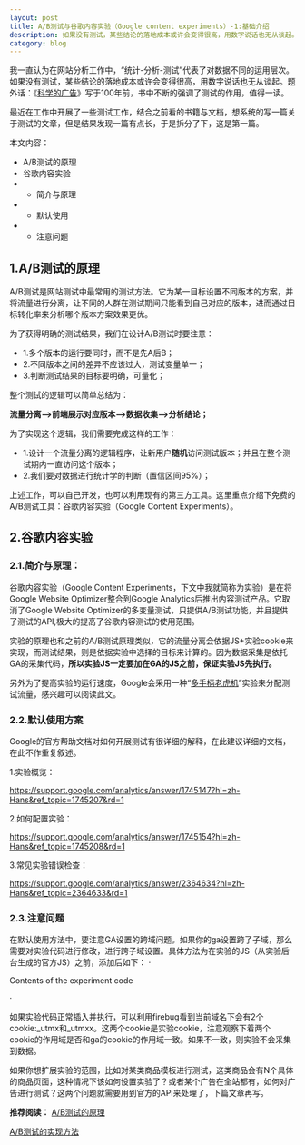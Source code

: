 ```yaml
---
layout: post
title: A/B测试与谷歌内容实验（Google content experiments）-1:基础介绍
description: 如果没有测试，某些结论的落地成本或许会变得很高，用数字说话也无从谈起。 
category: blog
---
```

我一直认为在网站分析工作中，“统计-分析-测试”代表了对数据不同的运用层次。如果没有测试，某些结论的落地成本或许会变得很高，用数字说话也无从谈起。题外话：《[科学的广告][1]》写于100年前，书中不断的强调了测试的作用，值得一读。

最近在工作中开展了一些测试工作，结合之前看的书籍与文档，想系统的写一篇关于测试的文章，但是结果发现一篇有点长，于是拆分了下，这是第一篇。

本文内容：

 - A/B测试的原理
 - 谷歌内容实验
 - - 简介与原理
 - - 默认使用
 - - 注意问题

## 1.A/B测试的原理
A/B测试是网站测试中最常用的测试方法。它为某一目标设置不同版本的方案，并将流量进行分离，让不同的人群在测试期间只能看到自己对应的版本，进而通过目标转化率来分析哪个版本方案效果更优。

为了获得明确的测试结果，我们在设计A/B测试时要注意：

* 1.多个版本的运行要同时，而不是先A后B；
* 2.不同版本之间的差异不应该过大，测试变量单一；
* 3.判断测试结果的目标要明确，可量化；

整个测试的逻辑可以简单总结为：

**流量分离-->前端展示对应版本-->数据收集-->分析结论；**

为了实现这个逻辑，我们需要完成这样的工作：

* 1.设计一个流量分离的逻辑程序，让新用户**随机**访问测试版本；并且在整个测试期内一直访问这个版本；
* 2.我们要对数据进行统计学的判断（置信区间95%）；

上述工作，可以自己开发，也可以利用现有的第三方工具。这里重点介绍下免费的A/B测试工具：谷歌内容实验（Google Content Experiments）。

## 2.谷歌内容实验
### 2.1.简介与原理：
谷歌内容实验（Google Content Experiments，下文中我就简称为实验）是在将Google Website Optimizer整合到Google Analytics后推出内容测试产品。它取消了Google Website Optimizer的多变量测试，只提供A/B测试功能，并且提供了测试的API,极大的提高了谷歌内容测试的使用范围。

实验的原理也和之前的A/B测试原理类似，它的流量分离会依据JS+实验cookie来实现，而测试结果，则是依据实验中选择的目标来计算的。因为数据采集是依托GA的采集代码，**所以实验JS一定要加在GA的JS之前，保证实验JS先执行。**

另外为了提高实验的运行速度，Google会采用一种“[多手柄老虎机][2]”实验来分配测试流量，感兴趣可以阅读此文。

### 2.2.默认使用方案
Google的官方帮助文档对如何开展测试有很详细的解释，在此建议详细的文档，在此不作重复叙述。

1.实验概览：

https://support.google.com/analytics/answer/1745147?hl=zh-Hans&ref_topic=1745207&rd=1

2.如何配置实验：

https://support.google.com/analytics/answer/1745154?hl=zh-Hans&ref_topic=1745208&rd=1

3.常见实验错误检查：

https://support.google.com/analytics/answer/2364634?hl=zh-Hans&ref_topic=2364633&rd=1

### 2.3.注意问题
在默认使用方法中，要注意GA设置的跨域问题。如果你的ga设置跨了子域，那么需要对实验代码进行修改，进行跨子域设置。具体方法为在实验的JS（从实验后台生成的官方JS）之前，添加后如下：
· 
<script> 
_udn = "example.com"; 
</script> 
<!-- Google Analytics Experiment code --> 
Contents of the experiment code
<!-- End of Google Analytics Experiment code -->
· 

如果实验代码正常插入并执行，可以利用firebug看到当前域名下会有2个cookie:_utmx和_utmxx。这两个cookie是实验cookie，注意观察下着两个cookie的作用域是否和ga的cookie的作用域一致。如果不一致，则实验不会采集到数据。

如果你想扩展实验的范围，比如对某类商品模板进行测试，这类商品会有N个具体的商品页面，这种情况下该如何设置实验了？或者某个广告在全站都有，如何对广告进行测试？这两个问题就需要用到官方的API来处理了，下篇文章再写。

**推荐阅读：**
[A/B测试的原理][3]

[A/B测试的实现方法][4]


  [1]: http://book.douban.com/subject/1049727/
  [2]: https://support.google.com/analytics/answer/2844870?hl=zh-Hans&ref_topic=2844866
  [3]: http://oldj.net/article/AB-Testing-basic-concept/
  [4]: http://oldj.net/article/AB-Testing-method/
  


[It'web]:    http://itweb.me  "It’web"
